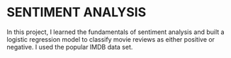# SENTIMENT ANALYSIS
 
 In this project, I learned the fundamentals of sentiment analysis and built a logistic regression model to classify movie reviews as either positive or negative.
 I used the popular IMDB data set. 

